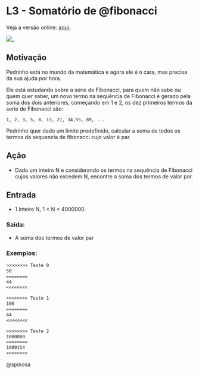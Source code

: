 # L3 - Somatório de @fibonacci

Veja a versão online: [aqui.](https://github.com/qxcodefup/arcade/blob/master/base/fibonacci/Readme.md)

![_](https://raw.githubusercontent.com/qxcodefup/arcade/master/base/fibonacci/cover.jpg)

## Motivação

Pedrinho está no mundo da matemática e agora ele é o cara, mas precisa da sua ajuda por hora.

Ele está estudando sobre a série de Fibonacci, para quem não sabe ou quem quer saber, um novo termo na sequência de Fibonacci é gerado pela soma dos dois anteriores, começando em 1 e 2, os dez primeiros termos da serie de Fibonacci são:

```
1, 2, 3, 5, 8, 13, 21, 34,55, 89, ...
```

Pedrinho quer dado um limite predefinido, calcular a soma de todos os termos da sequencia de fibonacci cujo valor é par.

## Ação

- Dado um inteiro N e considerando os termos na sequência de Fibonacci cujos valores não excedem N, encontre a soma dos termos de valor par.

## Entrada

- 1 Inteiro N, 1 \< N \< 4000000.

### Saida:

- A soma dos termos de valor par

### Exemplos:

``` txt
>>>>>>>> Teste 0
50
========
44
<<<<<<<<

>>>>>>>> Teste 1
100
========
44
<<<<<<<<

>>>>>>>> Teste 2
1000000
========
1089154
<<<<<<<<
```

@spinosa
